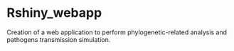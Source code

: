 # Rshiny_webapp
Creation of a web application to perform phylogenetic-related analysis and pathogens transmission simulation.

